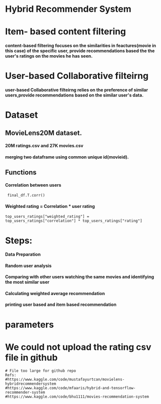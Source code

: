 # Hybrid Recommender System

# Item- based content filtering
#### content-based filtering focuses on the similarities in feactures(movie in this case) of the specific user, provide recommendations based the the user's ratings on the movies he has seen.
# User-based Collaborative filteirng
#### user-based Collaborative filteirng relies on the preference of similar users,provide recommendations based on the similar user's data.

# Dataset
## MovieLens20M dataset.
#### 20M ratings.csv and 27K movies.csv
#### merging two dataframe using common unique id(movieid).

## Functions
#### Correlation between users
``` final_df.T.corr()```

#### Weighted rating = Correlation * user rating
```top_users_ratings["weighted_rating"] = top_users_ratings["correlation"] * top_users_ratings["rating"]```

# Steps:
#### Data Preparation
#### Random user analysis
#### Comparing with other users watching the same movies and identifying the most similar user
#### Calculating weighted average recommendation
#### printing user based and item based recommendation


# parameters 

# We could not upload the rating csv file in github
    # File too large for github repo
    Refs:
    #https://www.kaggle.com/code/mustafayurtcan/movielens-hybridrecommendersystem
    #https://www.kaggle.com/code/mfaaris/hybrid-and-tensorflow-recommender-system
    #https://www.kaggle.com/code/bhu1111/movies-recommendation-system
